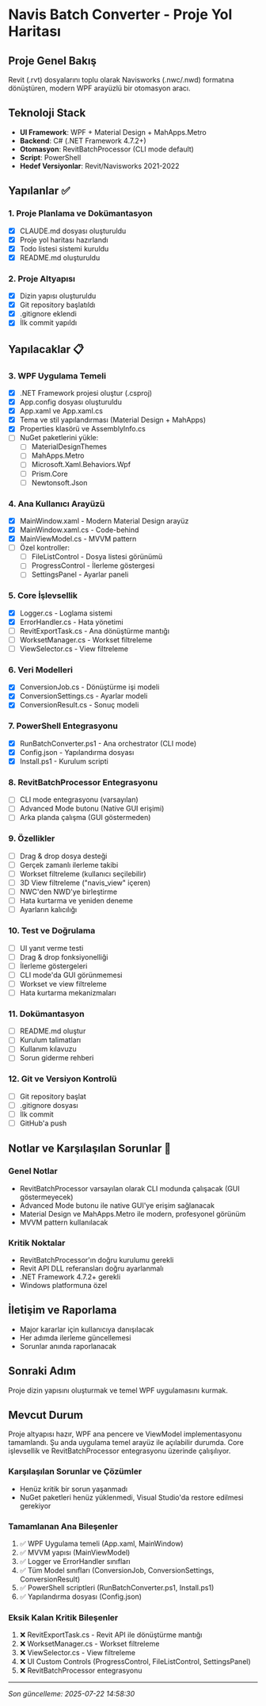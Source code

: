 # Navis Batch Converter - Proje Yol Haritası

## Proje Genel Bakış
Revit (.rvt) dosyalarını toplu olarak Navisworks (.nwc/.nwd) formatına dönüştüren, modern WPF arayüzlü bir otomasyon aracı.

## Teknoloji Stack
- **UI Framework**: WPF + Material Design + MahApps.Metro
- **Backend**: C# (.NET Framework 4.7.2+)
- **Otomasyon**: RevitBatchProcessor (CLI mode default)
- **Script**: PowerShell
- **Hedef Versiyonlar**: Revit/Navisworks 2021-2022

## Yapılanlar ✅

### 1. Proje Planlama ve Dokümantasyon
- [x] CLAUDE.md dosyası oluşturuldu
- [x] Proje yol haritası hazırlandı
- [x] Todo listesi sistemi kuruldu
- [x] README.md oluşturuldu

### 2. Proje Altyapısı
- [x] Dizin yapısı oluşturuldu
- [x] Git repository başlatıldı
- [x] .gitignore eklendi
- [x] İlk commit yapıldı

## Yapılacaklar 📋

### 3. WPF Uygulama Temeli
- [x] .NET Framework projesi oluştur (.csproj)
- [x] App.config dosyası oluşturuldu
- [x] App.xaml ve App.xaml.cs
- [x] Tema ve stil yapılandırması (Material Design + MahApps)
- [x] Properties klasörü ve AssemblyInfo.cs
- [ ] NuGet paketlerini yükle:
  - [ ] MaterialDesignThemes
  - [ ] MahApps.Metro
  - [ ] Microsoft.Xaml.Behaviors.Wpf
  - [ ] Prism.Core
  - [ ] Newtonsoft.Json

### 4. Ana Kullanıcı Arayüzü
- [x] MainWindow.xaml - Modern Material Design arayüz
- [x] MainWindow.xaml.cs - Code-behind
- [x] MainViewModel.cs - MVVM pattern
- [ ] Özel kontroller:
  - [ ] FileListControl - Dosya listesi görünümü
  - [ ] ProgressControl - İlerleme göstergesi
  - [ ] SettingsPanel - Ayarlar paneli

### 5. Core İşlevsellik
- [x] Logger.cs - Loglama sistemi
- [x] ErrorHandler.cs - Hata yönetimi
- [ ] RevitExportTask.cs - Ana dönüştürme mantığı
- [ ] WorksetManager.cs - Workset filtreleme
- [ ] ViewSelector.cs - View filtreleme

### 6. Veri Modelleri
- [x] ConversionJob.cs - Dönüştürme işi modeli
- [x] ConversionSettings.cs - Ayarlar modeli
- [x] ConversionResult.cs - Sonuç modeli

### 7. PowerShell Entegrasyonu
- [x] RunBatchConverter.ps1 - Ana orchestrator (CLI mode)
- [x] Config.json - Yapılandırma dosyası
- [x] Install.ps1 - Kurulum scripti

### 8. RevitBatchProcessor Entegrasyonu
- [ ] CLI mode entegrasyonu (varsayılan)
- [ ] Advanced Mode butonu (Native GUI erişimi)
- [ ] Arka planda çalışma (GUI göstermeden)

### 9. Özellikler
- [ ] Drag & drop dosya desteği
- [ ] Gerçek zamanlı ilerleme takibi
- [ ] Workset filtreleme (kullanıcı seçilebilir)
- [ ] 3D View filtreleme ("navis_view" içeren)
- [ ] NWC'den NWD'ye birleştirme
- [ ] Hata kurtarma ve yeniden deneme
- [ ] Ayarların kalıcılığı

### 10. Test ve Doğrulama
- [ ] UI yanıt verme testi
- [ ] Drag & drop fonksiyonelliği
- [ ] İlerleme göstergeleri
- [ ] CLI mode'da GUI görünmemesi
- [ ] Workset ve view filtreleme
- [ ] Hata kurtarma mekanizmaları

### 11. Dokümantasyon
- [ ] README.md oluştur
- [ ] Kurulum talimatları
- [ ] Kullanım kılavuzu
- [ ] Sorun giderme rehberi

### 12. Git ve Versiyon Kontrolü
- [ ] Git repository başlat
- [ ] .gitignore dosyası
- [ ] İlk commit
- [ ] GitHub'a push

## Notlar ve Karşılaşılan Sorunlar 📝

### Genel Notlar
- RevitBatchProcessor varsayılan olarak CLI modunda çalışacak (GUI göstermeyecek)
- Advanced Mode butonu ile native GUI'ye erişim sağlanacak
- Material Design ve MahApps.Metro ile modern, profesyonel görünüm
- MVVM pattern kullanılacak

### Kritik Noktalar
- RevitBatchProcessor'ın doğru kurulumu gerekli
- Revit API DLL referansları doğru ayarlanmalı
- .NET Framework 4.7.2+ gerekli
- Windows platformuna özel

## İletişim ve Raporlama
- Major kararlar için kullanıcıya danışılacak
- Her adımda ilerleme güncellemesi
- Sorunlar anında raporlanacak

## Sonraki Adım
Proje dizin yapısını oluşturmak ve temel WPF uygulamasını kurmak.

## Mevcut Durum
Proje altyapısı hazır, WPF ana pencere ve ViewModel implementasyonu tamamlandı. Şu anda uygulama temel arayüz ile açılabilir durumda. Core işlevsellik ve RevitBatchProcessor entegrasyonu üzerinde çalışılıyor.

### Karşılaşılan Sorunlar ve Çözümler
- Henüz kritik bir sorun yaşanmadı
- NuGet paketleri henüz yüklenmedi, Visual Studio'da restore edilmesi gerekiyor

### Tamamlanan Ana Bileşenler
1. ✅ WPF Uygulama temeli (App.xaml, MainWindow)
2. ✅ MVVM yapısı (MainViewModel)
3. ✅ Logger ve ErrorHandler sınıfları
4. ✅ Tüm Model sınıfları (ConversionJob, ConversionSettings, ConversionResult)
5. ✅ PowerShell scriptleri (RunBatchConverter.ps1, Install.ps1)
6. ✅ Yapılandırma dosyası (Config.json)

### Eksik Kalan Kritik Bileşenler
1. ❌ RevitExportTask.cs - Revit API ile dönüştürme mantığı
2. ❌ WorksetManager.cs - Workset filtreleme
3. ❌ ViewSelector.cs - View filtreleme
4. ❌ UI Custom Controls (ProgressControl, FileListControl, SettingsPanel)
5. ❌ RevitBatchProcessor entegrasyonu

---
*Son güncelleme: 2025-07-22 14:58:30*